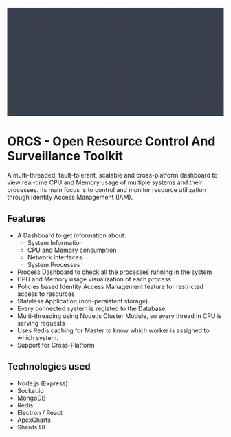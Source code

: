 ![banner](https://raw.githubusercontent.com/shreyasssk/image-reference/master/orcs.gif)

# ORCS - Open Resource Control And Surveillance Toolkit

A multi-threaded, fault-tolerant, scalable and cross-platform dashboard to view real-time CPU and Memory usage of multiple systems and their processes. Its main focus is to control and monitor resource utilization through Identity Access Management (IAM).

## Features

- A Dashboard to get information about:
  - System Information
  - CPU and Memory consumption
  - Network Interfaces
  - System Processes
- Process Dashboard to check all the processes running in the system
- CPU and Memory usage visualization of each process
- Policies based Identity Access Management feature for restricted access to resources
- Stateless Application (non-persistent storage)
- Every connected system is registed to the Database
- Multi-threading using Node.js Cluster Module, so every thread in CPU is serving requests
- Uses Redis caching for Master to know which worker is assigned to which system.
- Support for Cross-Platform

## Technologies used

- Node.js (Express)
- Socket.io
- MongoDB
- Redis
- Electron / React
- ApexCharts
- Shards UI
